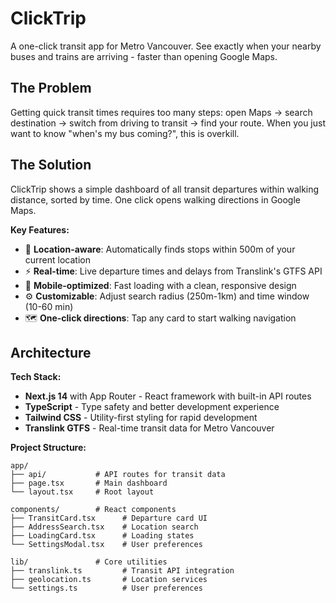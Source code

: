 # ClickTrip

A one-click transit app for Metro Vancouver. See exactly when your nearby buses and trains are arriving - faster than opening Google Maps.

## The Problem
Getting quick transit times requires too many steps: open Maps → search destination → switch from driving to transit → find your route. When you just want to know "when's my bus coming?", this is overkill.

## The Solution
ClickTrip shows a simple dashboard of all transit departures within walking distance, sorted by time. One click opens walking directions in Google Maps.

**Key Features:**
- 📍 **Location-aware**: Automatically finds stops within 500m of your current location
- ⚡ **Real-time**: Live departure times and delays from Translink's GTFS API
- 📱 **Mobile-optimized**: Fast loading with a clean, responsive design  
- ⚙️ **Customizable**: Adjust search radius (250m-1km) and time window (10-60 min)
- 🗺️ **One-click directions**: Tap any card to start walking navigation

## Architecture

**Tech Stack:**
- **Next.js 14** with App Router - React framework with built-in API routes
- **TypeScript** - Type safety and better development experience
- **Tailwind CSS** - Utility-first styling for rapid development
- **Translink GTFS** - Real-time transit data for Metro Vancouver

**Project Structure:**
```
app/
├── api/           # API routes for transit data
├── page.tsx       # Main dashboard
└── layout.tsx     # Root layout

components/        # React components
├── TransitCard.tsx      # Departure card UI
├── AddressSearch.tsx    # Location search
├── LoadingCard.tsx      # Loading states
└── SettingsModal.tsx    # User preferences

lib/               # Core utilities  
├── translink.ts         # Transit API integration
├── geolocation.ts       # Location services
└── settings.ts          # User preferences
```
